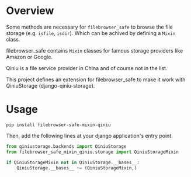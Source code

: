 Overview
========

Some methods are necessary for `filebrowser_safe` to browse the file storage
(e.g. `isfile`, `isdir`). Which can be achived by defining a `Mixin` class.

filebrowser_safe contains `Mixin` classes for famous storage providers like Amazon or Google.

Qiniu is a file service provider in China and of course not in the list.

This project defines an extension for filebrowser_safe to make it work with QiniuStorage (django-qiniu-storage).

# Usage


`pip install filebrowser-safe-mixin-qiniu`

Then, add the following lines at your django application's entry point.


```python
from qiniustorage.backends import QiniuStorage
from filebrowser_safe_mixin_qiniu.storage import QiniuStorageMixin

if QiniuStorageMixin not in QiniuStorage.__bases__:
    QiniuStorage.__bases__ += (QiniuStorageMixin,)
```
